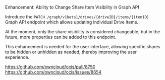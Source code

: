 Enhancement: Ability to Change Share Item Visibility in Graph API

Introduce the `PATCH /graph/v1beta1/drives/{driveID}/items/{itemID}` Graph API endpoint which allows updating individual Drive Items.

At the moment, only the share visibility is considered changeable, but in the future, more properties can be added to this endpoint.

This enhancement is needed for the user interface, allowing specific shares to be hidden or unhidden as needed,
thereby improving the user experience.

https://github.com/owncloud/ocis/pull/8750
https://github.com/owncloud/ocis/issues/8654
